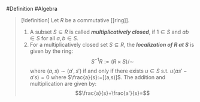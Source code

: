 #Definition #Algebra 

> [!definition]
> Let $R$ be a commutative [[ring]].
> 1. A subset $S\subseteq R$ is called ***multiplicatively closed***, if $1\in S$ and $ab\in S$ for all $a,b\in S$. 
> 2. For a multiplicatively closed set $S\subseteq R$, the ***localization of $R$ at $S$*** is given by the ring: $$S^{-1}R:= (R\times S) / {\sim}$$where $(a,s)\sim(a',s')$ if and only if there exists $u\in S$ s.t. $u(as'-a's)=0$ where $\frac{a}{s}:=[(a,s)]$. The addition and multiplication are given by: $$\frac{a}{s}+\frac{a'}{s}=$$
